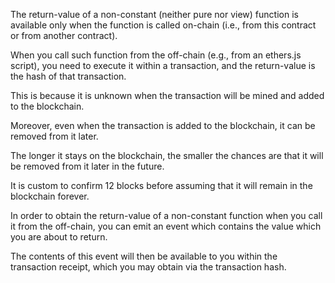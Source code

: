 The return-value of a non-constant (neither pure nor view) function is available only when the function is called on-chain (i.e., from this contract or from another contract).

When you call such function from the off-chain (e.g., from an ethers.js script), you need to execute it within a transaction, and the return-value is the hash of that transaction.

This is because it is unknown when the transaction will be mined and added to the blockchain.

Moreover, even when the transaction is added to the blockchain, it can be removed from it later.

The longer it stays on the blockchain, the smaller the chances are that it will be removed from it later in the future.

It is custom to confirm 12 blocks before assuming that it will remain in the blockchain forever.

In order to obtain the return-value of a non-constant function when you call it from the off-chain, you can emit an event which contains the value which you are about to return.

The contents of this event will then be available to you within the transaction receipt, which you may obtain via the transaction hash.